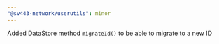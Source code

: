 ```yaml
---
"@sv443-network/userutils": minor
---
```


Added DataStore method `migrateId()` to be able to migrate to a new ID
